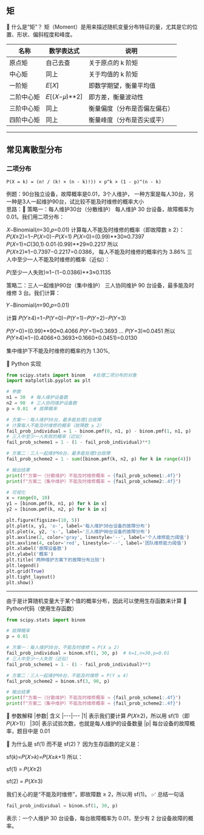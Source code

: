 ## 矩
🎯 什么是“矩”？
矩（Moment）是用来描述随机变量分布特征的量，尤其是它的位置、形状、偏斜程度和峰度。  

|名称|数学表达式|说明
|---|---|---
|原点矩|自己去查|关于原点的 k 阶矩
|中心矩|同上|关于均值的 k 阶矩
|一阶矩|𝐸[𝑋]|即数学期望，衡量平均值
|二阶中心矩|𝐸[(𝑋−𝜇)**2]|即方差，衡量波动性
|三阶中心矩|同上|衡量偏度（分布是否偏左偏右）
|四阶中心矩|同上|衡量峰度（分布是否尖或平）

---
## 常见离散型分布
### 二项分布
`P(X = k) = (n! / (k! × (n - k)!)) × p^k × (1 - p)^(n - k)`

例题：90台独立设备，故障概率是0.01，3个人维护，
一种方案是每人30台，另一种是3人一起维护90台，试比较不能及时维修的概率大小  
思路：🧮 策略一：每人维护30台（分散维护）
每人维护 30 台设备，故障概率为 0.01。我们用二项分布：

𝑋∼Binomial(𝑛=30,𝑝=0.01)
计算每人不能及时维修的概率（即故障数 ≥ 2）：
𝑃(𝑋≥2)=1−𝑃(𝑋=0)−𝑃(𝑋=1)
𝑃(𝑋=0)=(0.99)**30≈0.7397
𝑃(𝑋=1)=𝐶(30,1)⋅0.01⋅(0.99)**29≈0.2217
所以 
𝑃(𝑋≥2)≈1−0.7397−0.2217=0.0386，
每人不能及时维修的概率约为 3.86% 三人中至少一人不能及时维修的概率（近似）：

𝑃(至少一人失败)≈1−(1−0.0386)**3≈0.1135

策略二：三人一起维护90台（集中维护）
三人协同维护 90 台设备，最多能及时维修 3 台。我们计算：

𝑌∼Binomial(𝑛=90,𝑝=0.01)

计算 
𝑃(𝑌≥4)=1−𝑃(𝑌=0)−𝑃(𝑌=1)−𝑃(𝑌=2)−𝑃(𝑌=3)

𝑃(𝑌=0)=(0.99)**90≈0.4066
𝑃(𝑌=1)≈0.3693
...
𝑃(𝑌=3)≈0.0451
所以 
𝑃(𝑌≥4)≈1−(0.4066+0.3693+0.1660+0.0451)=0.0130

集中维护下不能及时维修的概率约为 1.30%,

🐍 Python 实现
```python
from scipy.stats import binom   #处理二项分布的对象
import matplotlib.pyplot as plt

# 参数
n1 = 30  # 每人维护设备数
n2 = 90  # 三人协同维护设备数
p = 0.01  # 故障概率

# 方案一：每人维护30台，最多能处理1台故障
# 计算每人不能及时维修的概率（故障数 ≥ 2）
fail_prob_individual = 1 - binom.pmf(0, n1, p) - binom.pmf(1, n1, p)
# 三人中至少一人失败的概率（近似）
fail_prob_scheme1 = 1 - (1 - fail_prob_individual)**3

# 方案二：三人一起维护90台，最多能处理3台故障
fail_prob_scheme2 = 1 - sum([binom.pmf(k, n2, p) for k in range(4)])

# 输出结果
print(f"方案一（分散维护）不能及时维修概率 ≈ {fail_prob_scheme1:.4f}")
print(f"方案二（集中维护）不能及时维修概率 ≈ {fail_prob_scheme2:.4f}")

# 可视化
x = range(0, 10)
y1 = [binom.pmf(k, n1, p) for k in x]
y2 = [binom.pmf(k, n2, p) for k in x]

plt.figure(figsize=(10, 5))
plt.plot(x, y1, 'o-', label='每人维护30台设备的故障分布')
plt.plot(x, y2, 's-', label='三人维护90台设备的故障分布')
plt.axvline(2, color='gray', linestyle='--', label='个人维修能力阈值')
plt.axvline(4, color='red', linestyle='--', label='团队维修能力阈值')
plt.xlabel('故障设备数')
plt.ylabel('概率')
plt.title('两种维护方案下的故障分布比较')
plt.legend()
plt.grid(True)
plt.tight_layout()
plt.show()
```

---
由于是计算随机变量大于某个值的概率分布，因此可以使用生存函数来计算
🐍 Python代码（使用生存函数）
```python
from scipy.stats import binom

# 故障概率
p = 0.01

# 方案一：每人维护30台，不能及时维修 = P(X ≥ 2)
fail_prob_individual = binom.sf(1, 30, p)  # k=1,n=30,p=0.01
# 三人中至少一人失败（近似）
fail_prob_scheme1 = 1 - (1 - fail_prob_individual)**3

# 方案二：三人一起维护90台，不能及时维修 = P(Y ≥ 4)
fail_prob_scheme2 = binom.sf(3, 90, p)

# 输出结果
print(f"方案一（分散维护）不能及时维修概率 ≈ {fail_prob_scheme1:.4f}")
print(f"方案二（集中维护）不能及时维修概率 ≈ {fail_prob_scheme2:.4f}")
```

📌 参数解释
|参数|	含义
|---|---
|1|	表示我们要计算 𝑃(𝑋≥2)，所以用 sf(1)（即 𝑃(𝑋>1)）
|30|	表示试验次数，也就是每人维护的设备数量
|p|	每台设备的故障概率，题目中是 0.01

🧠 为什么是 sf(1) 而不是 sf(2)？
因为生存函数的定义是：

sf(𝑘)=𝑃(𝑋>𝑘)=𝑃(𝑋≥𝑘+1)
所以：

sf(1) = 𝑃(𝑋≥2)

sf(2) = 𝑃(𝑋≥3)

我们关心的是“不能及时维修”，即故障数 ≥ 2，所以用 sf(1)。
✅ 总结一句话
```python
fail_prob_individual = binom.sf(1, 30, p)
```
表示：一个人维护 30 台设备，每台故障概率为 0.01，至少有 2 台设备故障的概率。
